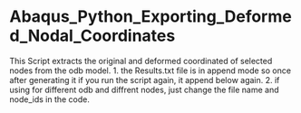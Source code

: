 # Abaqus_Python_Exporting_Deformed_Nodal_Coordinates
This Script extracts the original and deformed coordinated of selected nodes from the odb model. 1. the Results.txt file is in append mode so once after generating it if you run the script again, it append below again. 2. if using for different odb and diffrent nodes, just change the file name and node_ids in the code.
